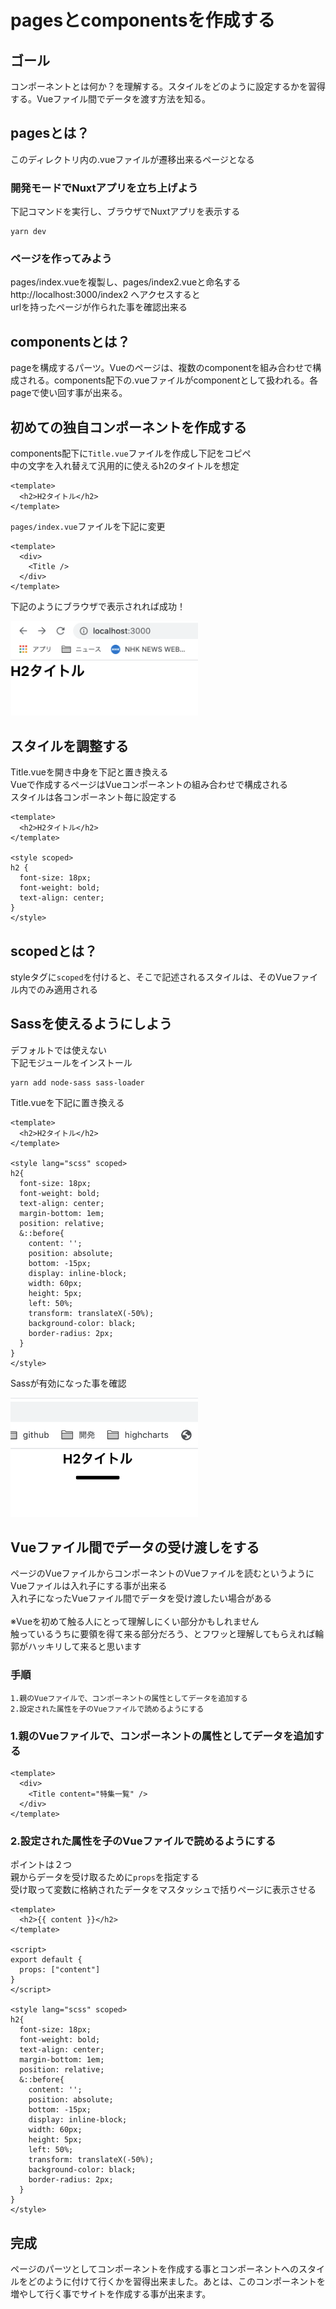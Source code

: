 # pagesとcomponentsを作成する

## ゴール

コンポーネントとは何か？を理解する。スタイルをどのように設定するかを習得する。Vueファイル間でデータを渡す方法を知る。

## pagesとは？

このディレクトリ内の.vueファイルが遷移出来るページとなる

### 開発モードでNuxtアプリを立ち上げよう

下記コマンドを実行し、ブラウザでNuxtアプリを表示する

```
yarn dev
```

### ページを作ってみよう

pages/index.vueを複製し、pages/index2.vueと命名する<br>
http://localhost:3000/index2 へアクセスすると<br>
urlを持ったページが作られた事を確認出来る

## componentsとは？

pageを構成するパーツ。Vueのページは、複数のcomponentを組み合わせで構成される。components配下の.vueファイルがcomponentとして扱われる。各pageで使い回す事が出来る。

## 初めての独自コンポーネントを作成する

components配下に`Title.vue`ファイルを作成し下記をコピペ<br>
中の文字を入れ替えて汎用的に使えるh2のタイトルを想定

```vue
<template>
  <h2>H2タイトル</h2>
</template>
```

`pages/index.vue`ファイルを下記に変更

```vue
<template>
  <div>
    <Title />
  </div>
</template>
```

下記のようにブラウザで表示されれば成功！

<img src="./image/2-1.png" width="300">

## スタイルを調整する

Title.vueを開き中身を下記と置き換える<br>
Vueで作成するページはVueコンポーネントの組み合わせで構成される<br>
スタイルは各コンポーネント毎に設定する

```vue
<template>
  <h2>H2タイトル</h2>
</template>

<style scoped>
h2 {
  font-size: 18px;
  font-weight: bold;
  text-align: center;
}
</style>
```

## scopedとは？

styleタグに`scoped`を付けると、そこで記述されるスタイルは、そのVueファイル内でのみ適用される

## Sassを使えるようにしよう

デフォルトでは使えない<br>
下記モジュールをインストール

```
yarn add node-sass sass-loader
```

Title.vueを下記に置き換える

```vue
<template>
  <h2>H2タイトル</h2>
</template>

<style lang="scss" scoped>
h2{
  font-size: 18px;
  font-weight: bold;
  text-align: center;
  margin-bottom: 1em;
  position: relative;
  &::before{
    content: '';
    position: absolute;
    bottom: -15px;
    display: inline-block;
    width: 60px;
    height: 5px;
    left: 50%;
    transform: translateX(-50%);
    background-color: black;
    border-radius: 2px;
  }
}
</style>
```

Sassが有効になった事を確認

<img src="./image/2-2.png" width="300">


## Vueファイル間でデータの受け渡しをする

ページのVueファイルからコンポーネントのVueファイルを読むというようにVueファイルは入れ子にする事が出来る<br>
入れ子になったVueファイル間でデータを受け渡したい場合がある<br>
<br>
※Vueを初めて触る人にとって理解しにくい部分かもしれません<br>
触っているうちに要領を得て来る部分だろう、とフワッと理解してもらえれば輪郭がハッキリして来ると思います<br>

### 手順

```
1.親のVueファイルで、コンポーネントの属性としてデータを追加する
2.設定された属性を子のVueファイルで読めるようにする
```

### 1.親のVueファイルで、コンポーネントの属性としてデータを追加する

```vue
<template>
  <div>
    <Title content="特集一覧" />
  </div>
</template>
```

### 2.設定された属性を子のVueファイルで読めるようにする

ポイントは２つ<br>
親からデータを受け取るために`props`を指定する<br>
受け取って変数に格納されたデータをマスタッシュで括りページに表示させる

```vue
<template>
  <h2>{{ content }}</h2>
</template>

<script>
export default {
  props: ["content"]
}
</script>

<style lang="scss" scoped>
h2{
  font-size: 18px;
  font-weight: bold;
  text-align: center;
  margin-bottom: 1em;
  position: relative;
  &::before{
    content: '';
    position: absolute;
    bottom: -15px;
    display: inline-block;
    width: 60px;
    height: 5px;
    left: 50%;
    transform: translateX(-50%);
    background-color: black;
    border-radius: 2px;
  }
}
</style>
```

## 完成

ページのパーツとしてコンポーネントを作成する事とコンポーネントへのスタイルをどのように付けて行くかを習得出来ました。あとは、このコンポーネントを増やして行く事でサイトを作成する事が出来ます。